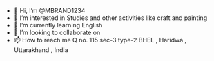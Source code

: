 - 👋 Hi, I’m @MBRAND1234
- 👀 I’m interested in Studies and other activities like craft and painting
- 🌱 I’m currently learning English
- 💞️ I’m looking to collaborate on 
- 📫 How to reach me Q no. 115 sec-3 type-2 BHEL , Haridwa , Uttarakhand , India

<!---
MBRAND1234/MBRAND1234 is a ✨ special ✨ repository because its `README.md` (this file) appears on your GitHub profile.
You can click the Preview link to take a look at your changes.
--->
